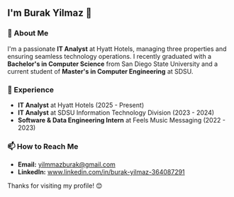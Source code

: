 ## I'm Burak Yilmaz 👋

### 🚀 About Me

I'm a passionate **IT Analyst** at Hyatt Hotels, managing three properties and ensuring seamless technology operations. I recently graduated with a **Bachelor's in Computer Science** from San Diego State University and a current student of **Master's in Computer Engineering** at SDSU.

### 💼 Experience
- **IT Analyst** at Hyatt Hotels (2025 - Present)
- **IT Analyst** at SDSU Information Technology Division (2023 - 2024)
- **Software & Data Engineering Intern** at Feels Music Messaging (2022 - 2023)


### 📫 How to Reach Me
- **Email:** yilmmazburak@gmail.com
- **LinkedIn:** www.linkedin.com/in/burak-yilmaz-364087291

Thanks for visiting my profile! 😊

